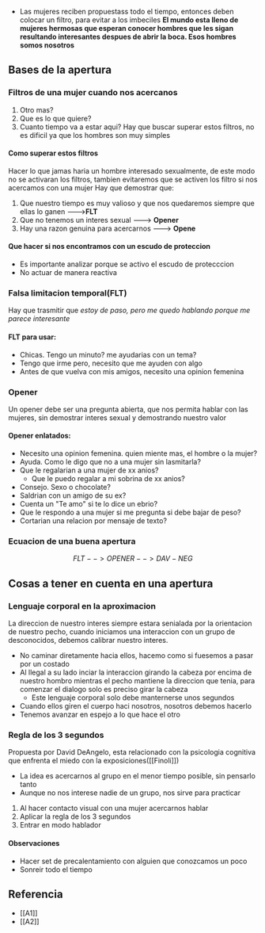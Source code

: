 - Las mujeres reciben propuestass todo el tiempo, entonces deben colocar un filtro, para evitar a los imbeciles
**El mundo esta lleno de mujeres hermosas que esperan conocer hombres que les sigan resultando interesantes despues de abrir la boca. Esos hombres somos nosotros**

## Bases de la apertura
### Filtros de una mujer cuando nos acercanos
1. Otro mas?
2. Que es lo que quiere?
3. Cuanto tiempo va a estar aqui?
Hay que buscar superar estos filtros, no es dificil ya que los hombres son muy simples
#### Como superar estos filtros
Hacer lo que jamas haria un hombre interesado sexualmente, de este modo no se activaran los filtros, tambien evitaremos que se activen los filtro si nos acercamos con una mujer
Hay que demostrar que:
1.  Que nuestro tiempo es muy valioso y que nos quedaremos siempre que ellas lo ganen --->**FLT**
2. Que no tenemos un interes sexual ---> **Opener**
3. Hay una razon genuina para acercarnos ---> **Opene**
#### Que hacer si nos encontramos con un escudo de proteccion
- Es importante analizar porque se activo el escudo de protecccion
- No actuar de manera reactiva

### Falsa limitacion temporal(FLT)
Hay que trasmitir que *estoy de paso, pero me quedo hablando porque me parece interesante*

#### FLT para usar:
- Chicas. Tengo un minuto? me ayudarias con un tema?
- Tengo que irme pero, necesito que me ayuden con algo
- Antes de que vuelva con mis amigos, necesito una opinion femenina

### Opener
Un opener debe ser una pregunta abierta, que nos permita hablar con las mujeres, sin demostrar interes sexual y demostrando nuestro valor

#### Opener enlatados:
- Necesito una opinion femenina. quien miente mas, el hombre o la mujer?
- Ayuda. Como le digo que no a una mujer sin lasmitarla?
- Que le regalarian a una mujer de xx anios?
	- Que le puedo regalar a mi sobrina de xx anios?
- Consejo. Sexo o chocolate?
- Saldrian con un amigo de su ex?
- Cuenta un "Te amo" si te lo dice un ebrio?
- Que le respondo a una mujer si me pregunta si debe bajar de peso?
- Cortarian una relacion por mensaje de texto?


### Ecuacion de una buena apertura
$$FLT--> OPENER-->DAV-NEG$$

## Cosas a tener en cuenta en una apertura
### Lenguaje corporal en la aproximacion
La direccion de nuestro interes siempre estara senialada por la orientacion de nuestro pecho, cuando iniciamos una interaccion con un grupo de desconocidos, debemos calibrar nuestro interes.
- No caminar diretamente hacia ellos, hacemo como si fuesemos a pasar por un costado
- Al llegal a su lado inciar la interaccion girando la cabeza por encima de nuestro hombro mientras el pecho mantiene la direccion que tenia, para comenzar el dialogo solo es preciso girar la cabeza
	- Este lenguaje corporal solo debe manternerse unos segundos
- Cuando ellos giren el cuerpo haci nosotros, nosotros debemos hacerlo
- Tenemos avanzar en espejo a lo que hace el otro

### Regla de los 3 segundos
Propuesta por David DeAngelo, esta relacionado con la psicologia cognitiva que enfrenta el miedo con la exposiciones([[Finoli]])
- La idea es acercarnos al grupo en el menor tiempo posible, sin pensarlo tanto
- Aunque no nos interese nadie de un grupo, nos sirve para practicar
1. Al hacer contacto visual con una mujer acercarnos hablar
2. Aplicar la regla de los 3 segundos
3. Entrar en modo hablador
#### Observaciones
- Hacer set de precalentamiento con alguien que conozcamos un poco
- Sonreir todo el tiempo



## Referencia
- [[A1]]
- [[A2]]